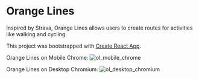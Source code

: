 # Orange Lines

Inspired by Strava, Orange Lines allows users to create routes for activities like walking and cycling. 

This project was bootstrapped with [Create React App](https://github.com/facebook/create-react-app).

Orange Lines on Mobile Chrome:
![ol_mobile_chrome](https://user-images.githubusercontent.com/20442297/98497158-3e4db300-2211-11eb-8096-ce4c9fa22122.png)

Orange Lines on Desktop Chromium:
![ol_desktop_chromium](https://user-images.githubusercontent.com/20442297/98497514-30e4f880-2212-11eb-87c5-2ca12b891787.png)
